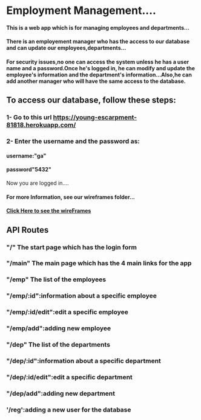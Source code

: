# Employment Management....

#### This is a web app which is for managing employees and departments...
#### There is an employement manager who has the access to our database and can update our employees,departments...
#### For security issues,no one can access the system unless he has a user name and a password.Once he's logged in, he can modify and update the employee's information and the department's information...Also,he can add another manager who will have the same access to the database.

## To access our database, follow these steps:
### 1- Go to this url https://young-escarpment-81818.herokuapp.com/
### 2- Enter the username and the password as:
#### username:"ga"
#### password"5432" 
Now you are logged in....

#### For more Information, see our wireframes folder...
#### [Click Here to see the wireFrames](./wireframes)

## API Routes
### "/" The start page which has the login form 
### "/main" The main page which has the 4 main links for the app
### "/emp" The list of the employees
### "/emp/:id":information about a specific employee
### "/emp/:id/edit":edit a specific employee
### "/emp/add":adding new employee
### "/dep" The list of the departments
### "/dep/:id":information about a specific department
### "/dep/:id/edit":edit a specific department
### "/dep/add":adding new department
### '/reg':adding a new user for the database


